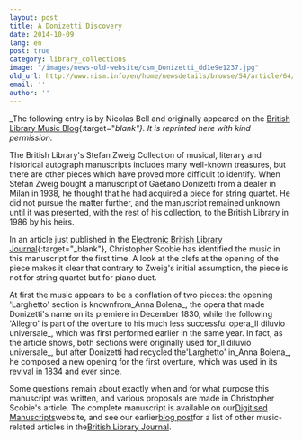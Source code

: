 ```yaml
---
layout: post
title: A Donizetti Discovery
date: 2014-10-09
lang: en
post: true
category: library_collections
image: "/images/news-old-website/csm_Donizetti_dd1e9e1237.jpg"
old_url: http://www.rism.info/en/home/newsdetails/browse/54/article/64/a-donizetti-discovery.html
email: ''
author: ''
---
```


_The following entry is by Nicolas Bell and originally appeared on the [British Library Music Blog](http://britishlibrary.typepad.co.uk/music/2014/09/a-donizetti-discovery.html#){:target="_blank"}. It is reprinted here with kind permission._

The British Library's Stefan Zweig Collection of musical, literary and historical autograph manuscripts includes many well-known treasures, but there are other pieces which have proved more difficult to identify. When Stefan Zweig bought a manuscript of Gaetano Donizetti from a dealer in Milan in 1938, he thought that he had acquired a piece for string quartet. He did not pursue the matter further, and the manuscript remained unknown until it was presented, with the rest of his collection, to the British Library in 1986 by his heirs.

In an article just published in the [Electronic British Library Journal](http://www.bl.uk/eblj/2014articles/article12.html){:target="_blank"}, Christopher Scobie has identified the music in this manuscript for the first time. A look at the clefs at the opening of the piece makes it clear that contrary to Zweig's initial assumption, the piece is not for string quartet but for piano duet.

At first the music appears to be a conflation of two pieces: the opening 'Larghetto' section is knownfrom_Anna Bolena_, the opera that made Donizetti's name on its premiere in December 1830, while the following 'Allegro' is part of the overture to his much less successful opera_Il diluvio universale_, which was first performed earlier in the same year. In fact, as the article shows, both sections were originally used for_Il diluvio universale_, but after Donizetti had recycled the'Larghetto' in_Anna Bolena_, he composed a new opening for the first overture, which was used in its revival in 1834 and ever since.

Some questions remain about exactly when and for what purpose this manuscript was written, and various proposals are made in Christopher Scobie's article. The complete manuscript is available on our[Digitised Manuscripts](http://www.bl.uk/manuscripts/FullDisplay.aspx?index=0&ref=Zweig_MS_33)website, and see our earlier[blog post](http://britishlibrary.typepad.co.uk/music/2012/09/british-library-journal-34-music-articles-now-available-online.html)for a list of other music-related articles in the[British Library Journal](http://www.bl.uk/eblj/index.html).